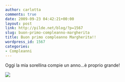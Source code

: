 ```yaml
---
author: carlotta
comments: true
date: 2009-09-23 04:42:21+00:00
layout: post
link: http://pilde.net/blog/?p=1567
slug: buon-primo-compleanno-margherita
title: Buon primo compleanno Margherita!!
wordpress_id: 1567
categories:
- Compleanni
---
```


Oggi la mia sorellina compie un anno...è proprio grande!

![]({{baseurl}}/uploads/2009/09/compleanno_marghe.jpg)



